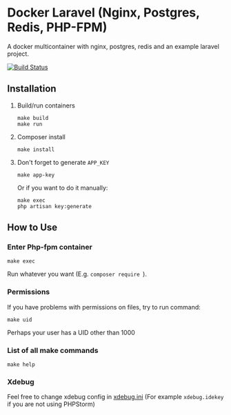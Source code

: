 # Docker Laravel (Nginx, Postgres, Redis, PHP-FPM)
A docker multicontainer with nginx, postgres, redis and an example laravel project.

[![Build Status](https://travis-ci.com/s-shiryaev/docker-php8-laravel.svg?branch=master)](https://travis-ci.com/s-shiryaev/docker-php8-laravel)

## Installation
1. Build/run containers

    ```
    make build
    make run
    ```

2. Composer install
    ```
    make install
    ```
3. Don't forget to generate `APP_KEY`
    ```
    make app-key
    ```
   Or if you want to do it manually:
    ```
    make exec
    php artisan key:generate
    ```
## How to Use

### Enter Php-fpm container

    make exec

Run whatever you want (E.g. `composer require `).


### Permissions
If you have problems with permissions on files, try to run command:

    make uid

Perhaps your user has a UID other than 1000


### List of all make commands
    make help


### Xdebug
Feel free to change xdebug config in [xdebug.ini](docker/php8-fpm/xdebug.ini) (For example `xdebug.idekey` if you are not using PHPStorm)

